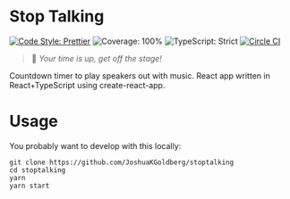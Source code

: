 # Stop Talking

[![Code Style: Prettier](https://img.shields.io/badge/code_style-prettier-00aa00.svg)](https://prettier.io)
![Coverage: 100%](https://img.shields.io/badge/coverage-100%25-00aa00.svg)
![TypeScript: Strict](https://img.shields.io/badge/typescript-strict-00aa00.svg)
[![Circle CI](https://img.shields.io/circleci/build/github/JoshuaKGoldberg/stoptalking.svg)](https://circleci.com/gh/JoshuaKGoldberg/stoptalking)

> 📣 _Your time is up, get off the stage!_

 Countdown timer to play speakers out with music.
React app written in React+TypeScript using create-react-app.

#   Usage

You probably want to develop with this locally:

```shell
git clone https://github.com/JoshuaKGoldberg/stoptalking
cd stoptalking
yarn
yarn start
```
